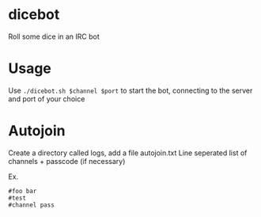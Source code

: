 # dicebot
Roll some dice in an IRC bot

# Usage

Use `./dicebot.sh $channel $port` to start the bot, connecting to the server and port of your choice

# Autojoin

Create a directory called logs, add a file autojoin.txt
Line seperated list of channels + passcode (if necessary)

Ex.
```
#foo bar
#test
#channel pass
```
